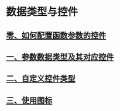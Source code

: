 # 数据类型与控件

## [零、如何配置函数参数的控件](widgets/how_to_configure_widget.md)
## [一、参数数据类型及其对应控件](widgets/types_and_widgets.md)
## [二、自定义控件类型](widgets/custom_widget.md)
## [三、使用图标](widgets/icons.md)